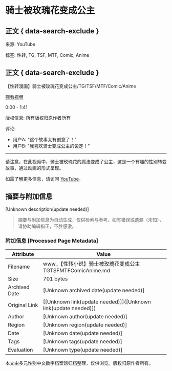 # 骑士被玫瑰花变成公主

## 正文 { data-search-exclude }


来源: YouTube

标签: 性转, TG, TSF, MTF, Comic, Anime

## 正文 { data-search-exclude }

【性转漫画】骑士被玫瑰花变成公主/TG/TSF/MTF/Comic/Anime

[观看视频](https://www.youtube.com/watch?v=xxxxxx)

0:00 - 1:41

版权信息: 所有版权归原作者所有

评论: 
- 用户A: "这个故事太有创意了！"
- 用户B: "我喜欢骑士变成公主的设定！"

---

请注意，在此视频中，骑士被玫瑰花的魔法变成了公主，这是一个有趣的性别转变故事，通过动画的形式呈现。

如需了解更多信息，请访问 [YouTube](https://www.youtube.com)。
<!-- tcd_original_link https://www.youtube.com/watch?v=SulXPtMf1Cs -->


## 摘要与附加信息

<!-- tcd_abstract -->
[Unknown description(update needed)]
<!-- tcd_abstract_end -->

> 摘要与附加信息为自动生成，仅供检索与参考。如有错误或遗漏（未知），请协助编辑指正，不胜感激。

### 附加信息 [Processed Page Metadata]

| Attribute       | Value                                  |
|-----------------|----------------------------------------|
| Filename        | www_【性转小说】骑士被玫瑰花变成公主TGTSFMTFComicAnime.md                             |
| Size            | 701 bytes                           |
| Archived Date   | [Unknown archived date(update needed)]                             |
| Original Link   | [[Unknown link(update needed)]]([Unknown link(update needed)])                       |
| Author          | [Unknown author(update needed)]                               |
| Region          | [Unknown region(update needed)]                               |
| Date            | [Unknown date(update needed)]                                 |
| Tags            | [Unknown tags(update needed)]                                 |
| Evaluation            | [Unknown type(update needed)]                                 |
<!-- tcd_table_end -->

本文由多元性别中文数字档案馆归档整理，仅供浏览。版权归原作者所有。
